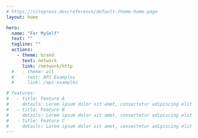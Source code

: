 ```yaml
---
# https://vitepress.dev/reference/default-theme-home-page
layout: home

hero:
  name: "For MySelf"
  text: ""
  tagline: ""
  actions:
    - theme: brand
      text: network
      link: /network/http
  #   - theme: alt
  #     text: API Examples
  #     link: /api-examples

# features:
#   - title: Feature A
#     details: Lorem ipsum dolor sit amet, consectetur adipiscing elit
#   - title: Feature B
#     details: Lorem ipsum dolor sit amet, consectetur adipiscing elit
#   - title: Feature C
#     details: Lorem ipsum dolor sit amet, consectetur adipiscing elit
---
```


